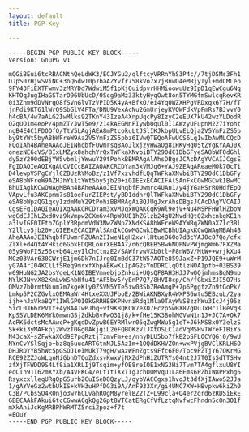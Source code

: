 ```yaml
---
layout: default
title: PGP Key

---
```


    -----BEGIN PGP PUBLIC KEY BLOCK-----
    Version: GnuPG v1

    mQGiBEui6tcRBACNthQeLdWK3/ECJYGu2/qlftcyVRRnYhS3P4c//7tjDSMs3Fh1
    DJpS07HjwSViNC+3oQ6dwT0p7baAZYvfr758kVo7x7jBnwD4eMRjyIyl+mdCMLep
    9FY43FiEXTFwmv3zMRYDd7WdwiM5f1pKjOuidpvrHHMioowuUz9IpD1qEwCgu6Nq
    KHTOqJugIHaGSTarO96UbUcD/0Scg9aMz33ktyHyqOwt8on5TYMGfmSwlcqRevKR
    0i3Zhm9dDVNrqQ8fSVnGlvTzVPID5K4yA+BfkQ/ei4Yq0WZXHPgVRDxqx6Y7H/fT
    jnPdi9KT61lWrQ9SbGlV4FTa/DNU9VexAcNu2GmUrjeyKVOWFdkVpFmRs7BJvvY0
    h4cBA/4w7aALG2IwMlks92TKnY43IzeA4XnpUqcPy8IzyC2eEUX7kU42wzYLDodR
    O2qUO1m4eoP/4pmZT/JwT5e9/214kAEGMnFIywb0qul0I1AWzyUFupnM227iYoht
    ngB4E4C1FDOOfQ/TtV5LAqjAEA8mPtcokuLtJSlIKJkbpULvELQja2V5YmFzZS5p
    by9tYWt5byA8bWFreW9Aa2V5YmFzZS5pbz6IVwQTEQoAFwUCS6Lq1wIbAwMLCQcD
    FQoIAh4BAheAAAoJEINhqbfFUwmrsq8AoJlxjzyHwaOg8IHKyHq05tZYgKYAAJ0X
    onezNE6cVS/8IxLMZyx8ahchYrQxTWFkaXNvbiBTY290dC1DbGFyeSA8bWF0dGhl
    dy5zY290dEBjYW5vbmljYWwuY29tPohkBBMRAgAlAhsDBgsJCAcDAgYVCAIJCgsE
    FgIDAQIeAQIXgAUCVICcBAIZAQAKCRCDYam3xVMJq6+YAJ9ZEAqAReaeMOk70cTi
    D4lewpVSPgCYjlCZBUzRYMoBz/z1Vf7xzvhdfLQqTWFkaXNvbiBTY290dC1DbGFy
    eSA8bWFreW9AZHJhYi1tYWt5by5jb20+iGIEExECACIFAlSAnFkCGwMGCwkIBwMC
    BhUIAgkKCwQWAgMBAh4BAheAAAoJEINhqbfFUwmrc4UAn1/y4jYGaHSrRQHdfEpQ
    VApvLfu3AKCpmm7s81oeFurZIEPst/yBD1ddnrQlTWFkaXNvbiBTY290dC1DbGFy
    eSA8bWpzQG1qcy1zdmMuY29tPohiBBMRAgAiBQJUgJxrAhsDBgsJCAcDAgYVCAIJ
    CgsEFgIDAQIeAQIXgAAKCRCDYam3xVMJqxWQAKCqK9Wl9ejV+Nu4MSPFHWlHZboW
    wgCdEJIhLZxd0vz9kVmpw2CXm6v4RpW0UE1hZGlzb24gU2NvdHQtQ2xhcnkgKE1h
    a3lvIGF0IFthZGplY3RpdmVdW3NwZWNpZXNdKSA8bWFreW9AYWRqZWN0aXZlc3Bl
    Y2llcy5jb20+iGIEExECACIFAlSAnIkCGwMGCwkIBwMCBhUIAgkKCwQWAgMBAh4B
    AheAAAoJEINhqbfFUwmrRZUAn2IIweN1gH2xv+lHtueO60o7d3cYAJ0c07Qo/cfx
    ZlXl+d4Qt4YHkid6GbkEDQRLourXEBAA7/n6cQBEB5Bw6NQPNvPWjmgWm67FXZMa
    05y9WoFI5z56c+b64LeyIlChCtnzE2/SAWfrvwVXb0tl+P8nW6V/MtW++wrjkXu4
    MCz03VAr630CWrjE1jmGDk7nIJrg0ImBdC37tW57AOTe859JaxZ+P19JQE9+uWrM
    yG7A4rI04KClLfSReq9mrxfXhpAEKwKiIpAG2sYnDDRClqOtlzNOA1pfb+03BS39
    w69HuNG2JA2bsYgeLK1NGIBEVmnebjoZnkui+UQsQF8AH3HJJ7wOQjmhmsBqN9mb
    NYlKJNyvX82KmLwWShbHfu41rAF5bv5/yEnP7Q7/8HVI8cp/Ch/fGbxiZJI5O7Hs
    QMVz7b0rmtNium7m7kgeKly0ZSVN5YTe5iw03Sb7ReAmgP+7p6PggfzZn9tGoPk/
    Lmkp5P2CZGvlxQEMAaWr4HtxeXXUJFboE/2BWiAKNBXyR4WXPS6wtu5EBzuL/2ya
    ijh+nJxVkaBQY1IWlGPOI0kGRRHE8KPHvniRdq1Mla0TAyWVS8zzhWu3IcJ4j95z
    5icL0J66rPVIt+4y8A4TwPJhq+vf9K8QKCW7eXD7EczpSwBX87gOuJxHc1lBeVqB
    KpSSVLDEK6MYk0mwnGSjZdkbBvFwO31j8/k+fHe15K3BohMGVwN1n1J+JC7A+Ok7
    AcPK6dctsMcAAwcP+gKqdDvZpwB6EYRMlwr05qZwgMWu5g1eT+J6kMS8x0Y3elzS
    Sk+ki3yMAFkpj2WvzT0Gg0AkjgiL2eFQBOKzVlJXtOSLC1anVqMSHvTWreFIBiY5
    N43caX+sZFwkaXOd9E7pqRztjTzmvFm+es/nhyDLU5bo7fkB2pSFLOCYQGj0/9wU
    NYnCvYSlSqjo+bz8q6uuoARTGtnNJL5AzIm+1OQdDKHVZOn+wxPVjgBVClKRLH6O
    DHJRDYYB5hWc5pGSOJ1eIMUkT79gH/wAzWFnZgts9Ffc6F0/Tpc9PZTjY67QKrMG
    RCE92ZZJoWLgnNiGbnDTQoZdxsvKwxVjNXZdPhHiZUTRYs04nt2J7T0IsSdTTSHw
    zfXjTFWDD9S4Lf8ia1XRLIj9Tsqim+yfOE8reIOE1xNG3Hi7Tvm7TA4gflxuU8YI
    eqCIh91I62mXYXb/A4VFKC4/eLtTtTXxTTgJchOUMVqU1La6Ems6PZbIW8PPxhg6
    RsyxcxlleqURgQpGSurb2CuISeD8QzyLJ/qybVACCgxs1hvqJt3dfXjIAwoS2JJa
    1/gAYVeGz2wtbUkIS+kVH3uHPfDG3i9A/AnF933Xr/gi4UNC7XW+HBvpkw6kiZh0
    C3B/PCbsSO4R0njo3w7hCLvahROgM8yrelBZ2TZ+L99cla+Q4er2qrd6zRDSiEkE
    GBECAAkFAkui6tcCGwwACgkQg2Gpt8VTCatERgCfVfLztqNvfwcFhndn5cOn3O1f
    mXkAniJcKgMRBPhWRMTZ5rci2poz+f7t
    =EOuY
    -----END PGP PUBLIC KEY BLOCK-----
